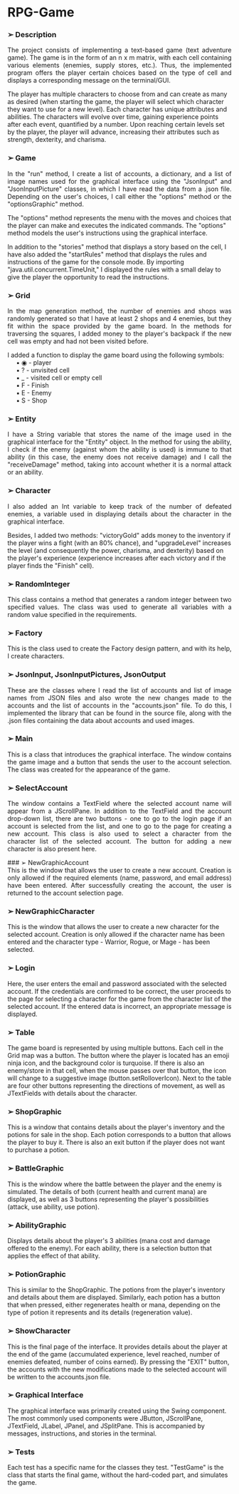 # RPG-Game

### ➢ Description
<p align="justify">
The project consists of implementing a text-based game (text adventure game). The game is in the form of an n x m matrix, with each cell containing various elements (enemies, supply stores, etc.). Thus, the implemented program offers the player certain choices based on the type of cell and displays a corresponding message on the terminal/GUI.<br>

The player has multiple characters to choose from and can create as many as desired (when starting the game, the player will select which character they want to use for a new level). Each character has unique attributes and abilities. The characters will evolve over time, gaining experience points after each event, quantified by a number. Upon reaching certain levels set by the player, the player will advance, increasing their attributes such as strength, dexterity, and charisma.
</p>

### ➢ Game
<p align="justify">
In the "run" method, I create a list of accounts, a dictionary, and a list of image names used for the graphical interface using the "JsonInput" and "JsonInputPicture" classes, in which I have read the data from a .json file. Depending on the user's choices, I call either the "options" method or the "optionsGraphic" method.<br>

The "options" method represents the menu with the moves and choices that the player can make and executes the indicated commands. The "options" method models the user's instructions using the graphical interface.<br>

In addition to the "stories" method that displays a story based on the cell, I have also added the "startRules" method that displays the rules and instructions of the game for the console mode. By importing "java.util.concurrent.TimeUnit," I displayed the rules with a small delay to give the player the opportunity to read the instructions.
</p>

### ➢ Grid
<p align="justify">
In the map generation method, the number of enemies and shops was randomly generated so that I have at least 2 shops and 4 enemies, but they fit within the space provided by the game board. In the methods for traversing the squares, I added money to the player's backpack if the new cell was empty and had not been visited before. <br>

I added a function to display the game board using the following symbols: <br>
&nbsp;&nbsp;&nbsp;&nbsp;&nbsp;▪ ◉ - player <br>
&nbsp;&nbsp;&nbsp;&nbsp;&nbsp;▪ ? - unvisited cell <br>
&nbsp;&nbsp;&nbsp;&nbsp;&nbsp;▪ _ - visited cell or empty cell <br>
&nbsp;&nbsp;&nbsp;&nbsp;&nbsp;▪ F - Finish <br>
&nbsp;&nbsp;&nbsp;&nbsp;&nbsp;▪ E - Enemy <br>
&nbsp;&nbsp;&nbsp;&nbsp;&nbsp;▪ S - Shop <br>

</p>

### ➢ Entity
<p align="justify">
I have a String variable that stores the name of the image used in the graphical interface for the "Entity" object. In the method for using the ability, I check if the enemy (against whom the ability is used) is immune to that ability (in this case, the enemy does not receive damage) and I call the "receiveDamage" method, taking into account whether it is a normal attack or an ability.
</p>

### ➢ Character
<p align="justify">
I also added an Int variable to keep track of the number of defeated enemies, a variable used in displaying details about the character in the graphical interface.<br>

Besides, I added two methods: "victoryGold" adds money to the inventory if the player wins a fight (with an 80% chance), and "upgradeLevel" increases the level (and consequently the power, charisma, and dexterity) based on the player's experience (experience increases after each victory and if the player finds the "Finish" cell).
</p>

### ➢ RandomInteger
<p align="justify">
This class contains a method that generates a random integer between two specified values. The class was used to generate all variables with a random value specified in the requirements.
</p>

### ➢ Factory
<p align="justify">
This is the class used to create the Factory design pattern, and with its help, I create characters.
</p>

### ➢ JsonInput, JsonInputPictures, JsonOutput
<p align="justify">
These are the classes where I read the list of accounts and list of image names from JSON files and also wrote the new changes made to the accounts and the list of accounts in the "accounts.json" file. To do this, I implemented the library that can be found in the source file, along with the .json files containing the data about accounts and used images.
</p>

### ➢ Main
<p align="justify">
This is a class that introduces the graphical interface. The window contains the game image and a button that sends the user to the account selection. The class was created for the appearance of the game.
</p>

### ➢ SelectAccount
<p align="justify">
The window contains a TextField where the selected account name will appear from a JScrollPane. In addition to the TextField and the account drop-down list, there are two buttons - one to go to the login page if an account is selected from the list, and one to go to the page for creating a new account. This class is also used to select a character from the character list of the selected account. The button for adding a new character is also present here.
</p>

<p align="justify">
### ➢ NewGraphicAccount <br>
This is the window that allows the user to create a new account. Creation is only allowed if the required elements (name, password, and email address) have been entered. After successfully creating the account, the user is returned to the account selection page. <br> 

### ➢ NewGraphicCharacter <br>
This is the window that allows the user to create a new character for the selected account. Creation is only allowed if the character name has been entered and the character type - Warrior, Rogue, or Mage - has been selected. <br>

### ➢ Login <br>
Here, the user enters the email and password associated with the selected account. If the credentials are confirmed to be correct, the user proceeds to the page for selecting a character for the game from the character list of the selected account. If the entered data is incorrect, an appropriate message is displayed. <br>

### ➢ Table <br>
The game board is represented by using multiple buttons. Each cell in the Grid map was a button. The button where the player is located has an emoji ninja icon, and the background color is turquoise. If there is also an enemy/store in that cell, when the mouse passes over that button, the icon will change to a suggestive image (button.setRolloverIcon). Next to the table are four other buttons representing the directions of movement, as well as JTextFields with details about the character. <br>

### ➢ ShopGraphic <br>
This is a window that contains details about the player's inventory and the potions for sale in the shop. Each potion corresponds to a button that allows the player to buy it. There is also an exit button if the player does not want to purchase a potion. <br>

### ➢ BattleGraphic <br>
This is the window where the battle between the player and the enemy is simulated. The details of both (current health and current mana) are displayed, as well as 3 buttons representing the player's possibilities (attack, use ability, use potion). <br>

### ➢ AbilityGraphic <br>
Displays details about the player's 3 abilities (mana cost and damage offered to the enemy). For each ability, there is a selection button that applies the effect of that ability. <br>

### ➢ PotionGraphic <br>
This is similar to the ShopGraphic. The potions from the player's inventory and details about them are displayed. Similarly, each potion has a button that when pressed, either regenerates health or mana, depending on the type of potion it represents and its details (regeneration value). <br>

### ➢ ShowCharacter <br>
This is the final page of the interface. It provides details about the player at the end of the game (accumulated experience, level reached, number of enemies defeated, number of coins earned). By pressing the "EXIT" button, the accounts with the new modifications made to the selected account will be written to the accounts.json file. <br>

### ➢ Graphical Interface <br>
The graphical interface was primarily created using the Swing component. The most commonly used components were JButton, JScrollPane, JTextField, JLabel, JPanel, and JSplitPane. This is accompanied by messages, instructions, and stories in the terminal. <br>

### ➢ Tests <br>
Each test has a specific name for the classes they test. "TestGame" is the class that starts the final game, without the hard-coded part, and simulates the game.
</p>
